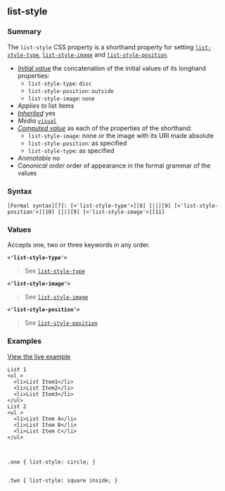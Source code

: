 ## list-style

### Summary

The `list-style` CSS property is a shorthand property for setting [`list-style-type`][0], [`list-style-image`][1] and [`list-style-position`][2].

* _[Initial value][3]_ the concatenation of the initial values of its longhand properties:
  * `list-style-type`: `disc`
  * `list-style-position`: `outside`
  * `list-style-image`: `none` 
* _Applies to_ list items 
* _[Inherited][4]_ yes 
* _Media_ [`visual`][5] 
* _[Computed value][6]_ as each of the properties of the shorthand:
  * `list-style-image`: none or the image with its URI made absolute
  * `list-style-position`: as specified
  * `list-style-type`: as specified 
* _Animatable_ no 
* _Canonical order_ order of appearance in the formal grammar of the values

### Syntax

    [Formal syntax][7]: [<'list-style-type'>][8] [||][9] [<'list-style-position'>][10] [||][9] [<'list-style-image'>][11]

### Values

Accepts one, two or three keywords in any order.

**`<'list-style-type'>`**

> See [`list-style-type`][0]

**`<'list-style-image'>`**

> See [`list-style-image`][1]

**`<'list-style-position'>`**

> See [`list-style-position`][2]

### Examples

[View the live example][12]

    List 1
    <ul >
      <li>List Item1</li>
      <li>List Item2</li>
      <li>List Item3</li>
    </ul>
    List 2
    <ul >
      <li>List Item A</li>
      <li>List Item B</li>
      <li>List Item C</li>
    </ul>
      
    

    .one { list-style: circle; }
    

    .two { list-style: square inside; }



[0]: https://developer.mozilla.org/en/docs/Web/CSS/list-style-type "The list-style-type CSS property specifies appearance of a list item element. As it is the only one which defaults to display:list-item, this is usually a <li> element, but can be any element with this display value."
[1]: https://developer.mozilla.org/en/docs/Web/CSS/list-style-image "The list-style-image CSS property sets the image that will be used as the list item marker."
[2]: https://developer.mozilla.org/en/docs/Web/CSS/list-style-position "The list-style-position CSS property specifies the position of the marker box in the principal block box."
[3]: https://developer.mozilla.org/en/docs/CSS/initial_value
[4]: https://developer.mozilla.org/en/docs/CSS/inheritance
[5]: https://developer.mozilla.org/en/docs/CSS/@media#Media_groups
[6]: https://developer.mozilla.org/en/docs/CSS/computed_value
[7]: https://developer.mozilla.org/en/docs/CSS/Value_definition_syntax "CSS/Value_definition_syntax"
[8]: https://developer.mozilla.org/en/docs/CSS/list-style-type "disc | circle | square | decimal | decimal-leading-zero | lower-roman | upper-roman | lower-greek | lower-latin | upper-latin | armenian | georgian | lower-alpha | upper-alpha | none"
[9]: https://developer.mozilla.org/en/docs/CSS/Value_definition_syntax#Double_bar "Double bar: the two entities are optional, and may appear in any order."
[10]: https://developer.mozilla.org/en/docs/CSS/list-style-position "inside | outside"
[11]: https://developer.mozilla.org/en/docs/CSS/list-style-image "<uri> | none"
[12]: /samples/cssref/list-style